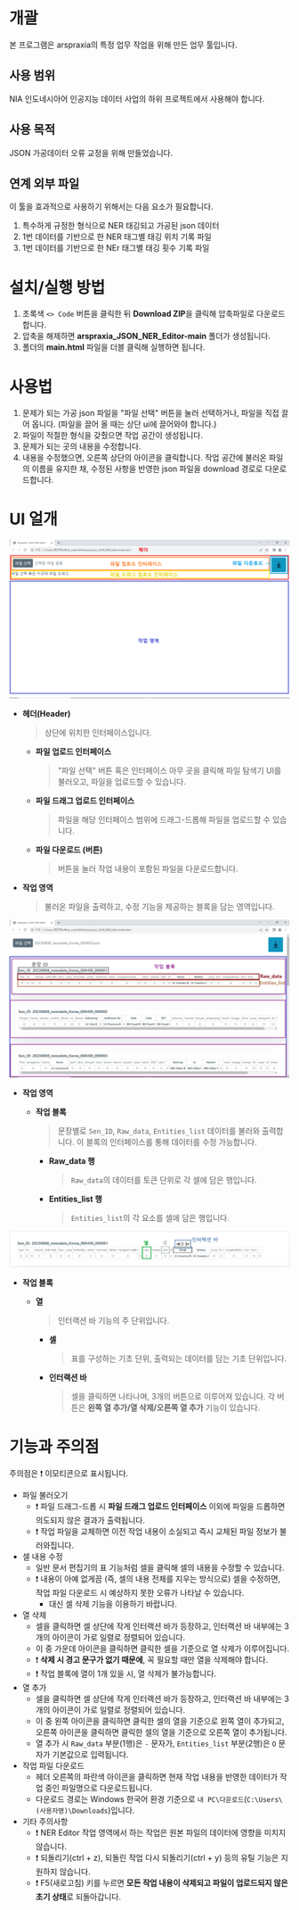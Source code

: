 # 개괄
본 프로그램은 arspraxia의 특정 업무 작업을 위해 만든 업무 툴입니다.

## 사용 범위
NIA 인도네시아어 인공지능 데이터 사업의 하위 프로젝트에서 사용해야 합니다.

## 사용 목적
JSON 가공데이터 오류 교정을 위해 만들었습니다.

## 연계 외부 파일
이 툴을 효과적으로 사용하기 위해서는 다음 요소가 필요합니다.

1. 특수하게 규정한 형식으로 NER 태깅되고 가공된 json 데이터
2. 1번 데이터를 기반으로 한 NER 태그별 태깅 위치 기록 파일
3. 1번 데이터를 기반으로 한 NEr 태그별 태깅 횟수 기록 파일

# 설치/실행 방법
1. 초록색 `<> Code` 버튼을 클릭한 뒤 **Download ZIP**을 클릭해 압축파일로 다운로드합니다.
2. 압축을 해제하면 **arspraxia_JSON_NER_Editor-main** 폴더가 생성됩니다.
3. 폴더의 **main.html** 파일을 더블 클릭해 실행하면 됩니다.

# 사용법

1. 문제가 되는 가공 json 파일을 "파일 선택" 버튼을 눌러 선택하거나, 파일을 직접 끌어 옵니다. (파일을 끌어 올 때는 상단 ui에 끌어와야 합니다.)
2. 파일이 적절한 형식을 갖췄으면 작업 공간이 생성됩니다.
3. 문제가 되는 곳의 내용을 수정합니다.
4. 내용을 수정했으면, 오른쪽 상단의 아이콘을 클릭합니다. 작업 공간에 불러온 파일의 이름을 유지한 채, 수정된 사항을 반영한 json 파일을 download 경로로 다운로드합니다.

# UI 얼개

![UI 설명 1](readme_img/before-file-upload.png)

- **헤더(Header)**
    
    >   상단에 위치한 인터페이스입니다.
    
    - **파일 업로드 인터페이스**
        
        >   "파일 선택" 버튼 혹은 인터페이스 아무 곳을 클릭해 파일 탐색기 UI를 불러오고, 파일을 업로드할 수 있습니다.
    - **파일 드래그 업로드 인터페이스**
        
        >   파일을 해당 인터페이스 범위에 드래그-드롭해 파일을 업로드할 수 있습니다.
    - **파일 다운로드 (버튼)**
        
        >   버튼을 눌러 작업 내용이 포함된 파일을 다운로드합니다.
- **작업 영역**
    
    >   불러온 파일을 출력하고, 수정 기능을 제공하는 블록을 담는 영역입니다.

![UI 설명 2](readme_img/after-file-upload.png)

- **작업 영역**

    - **작업 블록**
        
        >   문장별로 `Sen_ID`, `Raw_data`, `Entities_list` 데이터를 불러와 출력합니다. 이 블록의 인터페이스를 통해 데이터를 수정 가능합니다.
        
        - **Raw_data 행**
            
            >   `Raw_data`의 데이터를 토큰 단위로 각 셀에 담은 행입니다.
        - **Entities_list 행**
            
            >   `Entities_list`의 각 요소를 셀에 담은 행입니다.

![UI 설명 3](readme_img/cell-click.png)

- **작업 블록**

    - **열**
        
        >   인터랙션 바 기능의 주 단위입니다.
        
        - **셀**
            
            >   표를 구성하는 기초 단위, 출력되는 데이터를 담는 기초 단위입니다.
            
        - **인터랙션 바**
            
            >   셀을 클릭하면 나타나며, 3개의 버튼으로 이루어져 있습니다. 각 버튼은 **왼쪽 열 추가/열 삭제/오른쪽 열 추가** 기능이 있습니다.

# 기능과 주의점
주의점은 :exclamation: 이모티콘으로 표시됩니다.

- 파일 불러오기
    - :exclamation: 파일 드래그-드롭 시 **파일 드래그 업로드 인터페이스** 이외에 파일을 드롭하면 의도되지 않은 결과가 출력됩니다.
    - :exclamation: 작업 파일을 교체하면 이전 작업 내용이 소실되고 즉시 교체된 파일 정보가 불러와집니다.
- 셀 내용 수정
    - 일반 문서 편집기의 표 기능처럼 셀을 클릭해 셀의 내용을 수정할 수 있습니다.
    - :exclamation: 내용이 아예 없게끔 (즉, 셀의 내용 전체를 지우는 방식으로) 셀을 수정하면, 작업 파일 다운로드 시 예상하지 못한 오류가 나타날 수 있습니다.
        - 대신 셀 삭제 기능을 이용하기 바랍니다.
- 열 삭제
    - 셀을 클릭하면 셀 상단에 작게 인터랙션 바가 등장하고, 인터랙션 바 내부에는 3개의 아이콘이 가로 일렬로 정렬되어 있습니다.
    - 이 중 가운데 아이콘을 클릭하면 클릭한 셀을 기준으로 열 삭제가 이루어집니다.
    - :exclamation: **삭제 시 경고 문구가 없기 때문에**, 꼭 필요할 때만 열을 삭제해야 합니다.
    - :exclamation: 작업 블록에 열이 1개 있을 시, 열 삭제가 불가능합니다.
- 열 추가
    - 셀을 클릭하면 셀 상단에 작게 인터랙션 바가 등장하고, 인터랙션 바 내부에는 3개의 아이콘이 가로 일렬로 정렬되어 있습니다.
    - 이 중 왼쪽 아이콘을 클릭하면 클릭한 셀의 열을 기준으로 왼쪽 열이 추가되고, 오른쪽 아이콘을 클릭하면 클릭한 셀의 열을 기준으로 오른쪽 열이 추가됩니다.
    - 열 추가 시 `Raw_data` 부분(1행)은 `-` 문자가, `Entities_list` 부분(2행)은 `O` 문자가 기본값으로 입력됩니다.
- 작업 파일 다운로드
    - 헤더 오른쪽의 파란색 아이콘을 클릭하면 현재 작업 내용을 반영한 데이터가 작업 중인 파일명으로 다운로드됩니다.
    - 다운로드 경로는 Windows 한국어 환경 기준으로 `내 PC\다운로드`(`C:\Users\(사용자명)\Downloads`)입니다.
- 기타 주의사항
    - :exclamation: NER Editor 작업 영역에서 하는 작업은 원본 파일의 데이터에 영향을 미치지 않습니다.
    - :exclamation: 되돌리기(ctrl + z), 되돌린 작업 다시 되돌리기(ctrl + y) 등의 유틸 기능은 지원하지 않습니다.
    - :exclamation: F5(새로고침) 키를 누르면 **모든 작업 내용이 삭제되고 파일이 업로드되지 않은 초기 상태**로 되돌아갑니다.